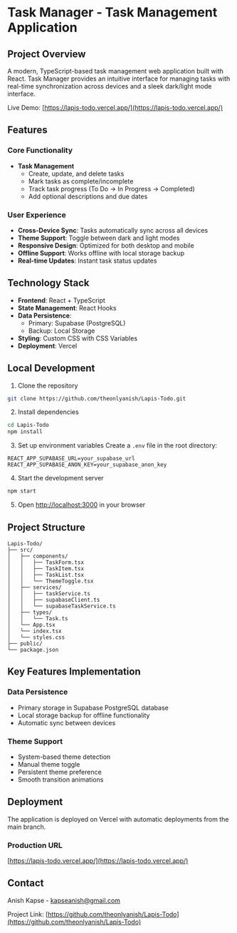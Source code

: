 # Task Manager - Task Management Application

## Project Overview

A modern, TypeScript-based task management web application built with React. Task Manager provides an intuitive interface for managing tasks with real-time synchronization across devices and a sleek dark/light mode interface.

Live Demo: [https://lapis-todo.vercel.app/](https://lapis-todo.vercel.app/)

## Features

### Core Functionality
- **Task Management**
  - Create, update, and delete tasks
  - Mark tasks as complete/incomplete
  - Track task progress (To Do → In Progress → Completed)
  - Add optional descriptions and due dates

### User Experience
- **Cross-Device Sync**: Tasks automatically sync across all devices
- **Theme Support**: Toggle between dark and light modes
- **Responsive Design**: Optimized for both desktop and mobile
- **Offline Support**: Works offline with local storage backup
- **Real-time Updates**: Instant task status updates

## Technology Stack

- **Frontend**: React + TypeScript
- **State Management**: React Hooks
- **Data Persistence**: 
  - Primary: Supabase (PostgreSQL)
  - Backup: Local Storage
- **Styling**: Custom CSS with CSS Variables
- **Deployment**: Vercel

## Local Development

1. Clone the repository
```bash
git clone https://github.com/theonlyanish/Lapis-Todo.git
```

2. Install dependencies
```bash
cd Lapis-Todo
npm install
```

3. Set up environment variables
Create a `.env` file in the root directory:
```env
REACT_APP_SUPABASE_URL=your_supabase_url
REACT_APP_SUPABASE_ANON_KEY=your_supabase_anon_key
```

4. Start the development server
```bash
npm start
```

5. Open [http://localhost:3000](http://localhost:3000) in your browser

## Project Structure

```
Lapis-Todo/
├── src/
│   ├── components/
│   │   ├── TaskForm.tsx
│   │   ├── TaskItem.tsx
│   │   ├── TaskList.tsx
│   │   └── ThemeToggle.tsx
│   ├── services/
│   │   ├── taskService.ts
│   │   ├── supabaseClient.ts
│   │   └── supabaseTaskService.ts
│   ├── types/
│   │   └── Task.ts
│   └── App.tsx
│   └── index.tsx
│   └── styles.css
├── public/
└── package.json
```

## Key Features Implementation

### Data Persistence
- Primary storage in Supabase PostgreSQL database
- Local storage backup for offline functionality
- Automatic sync between devices

### Theme Support
- System-based theme detection
- Manual theme toggle
- Persistent theme preference
- Smooth transition animations

## Deployment

The application is deployed on Vercel with automatic deployments from the main branch.

### Production URL
[https://lapis-todo.vercel.app/](https://lapis-todo.vercel.app/)

## Contact

Anish Kapse - kapseanish@gmail.com

Project Link: [https://github.com/theonlyanish/Lapis-Todo](https://github.com/theonlyanish/Lapis-Todo)
